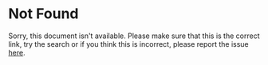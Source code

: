 # Not Found

Sorry, this document isn't available. Please make sure that this is the correct
link, try the search or if you think this is incorrect, please report the
issue [here](https://github.com/DeFiCh/handbook/issues).
